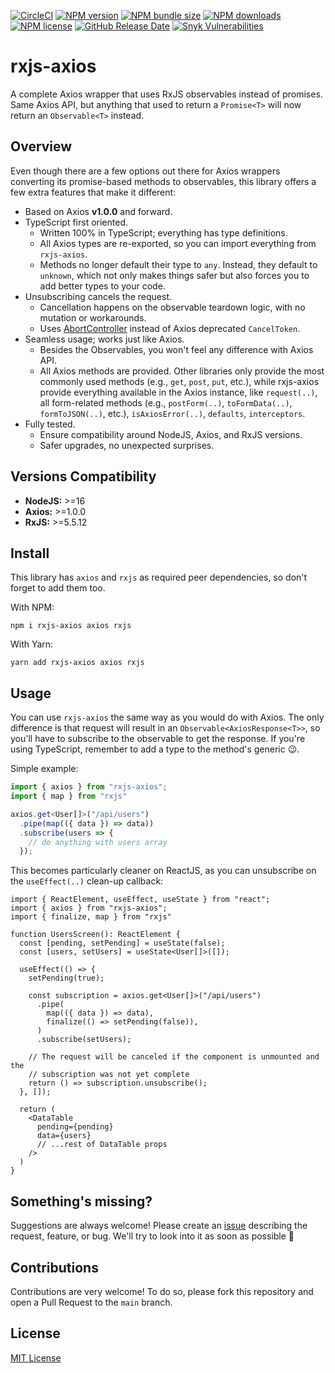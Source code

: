 [![CircleCI](https://dl.circleci.com/status-badge/img/gh/JoseLion/rxjs-axios/tree/main.svg?style=shield)](https://dl.circleci.com/status-badge/redirect/gh/JoseLion/rxjs-axios/tree/main)
[![NPM version](https://img.shields.io/npm/v/rxjs-axios)](https://www.npmjs.com/package/rxjs-axios)
[![NPM bundle size](https://img.shields.io/bundlephobia/min/rxjs-axios)](https://www.npmjs.com/package/rxjs-axios)
[![NPM downloads](https://img.shields.io/npm/dm/rxjs-axios)](https://www.npmjs.com/package/rxjs-axios)
[![NPM license](https://img.shields.io/npm/l/rxjs-axios)](./LICENSE)
[![GitHub Release Date](https://img.shields.io/github/release-date/JoseLion/rxjs-axios)](https://github.com/JoseLion/rxjs-axios/releases)
[![Snyk Vulnerabilities](https://img.shields.io/snyk/vulnerabilities/npm/rxjs-axios)](https://snyk.io/)

# rxjs-axios
A complete Axios wrapper that uses RxJS observables instead of promises. Same Axios API, but anything that used to return a `Promise<T>` will now return an `Observable<T>` instead.

## Overview
Even though there are a few options out there for Axios wrappers converting its promise-based methods to observables, this library offers a few extra features that make it different:

- Based on Axios **v1.0.0** and forward.
- TypeScript first oriented.
  - Written 100% in TypeScript; everything has type definitions.
  - All Axios types are re-exported, so you can import everything from `rxjs-axios`.
  - Methods no longer default their type to `any`. Instead, they default to `unknown`, which not only makes things safer but also forces you to add better types to your code.
- Unsubscribing cancels the request.
  - Cancellation happens on the observable teardown logic, with no mutation or workarounds.
  - Uses [AbortController](https://developer.mozilla.org/en-US/docs/Web/API/AbortController) instead of Axios deprecated `CancelToken`.
- Seamless usage; works just like Axios.
  - Besides the Observables, you won't feel any difference with Axios API.
  - All Axios methods are provided. Other libraries only provide the most commonly used methods (e.g., `get`, `post`, `put`, etc.), while rxjs-axios provide everything available in the Axios instance, like `request(..)`, all form-related methods (e.g., `postForm(..)`, `toFormData(..)`, `formToJSON(..)`, etc.), `isAxiosError(..)`, `defaults`, `interceptors`.
- Fully tested.
  - Ensure compatibility around NodeJS, Axios, and RxJS versions.
  - Safer upgrades, no unexpected surprises.

## Versions Compatibility

- **NodeJS:** >=16
- **Axios:** >=1.0.0
- **RxJS:** >=5.5.12

## Install
This library has `axios` and `rxjs` as required peer dependencies, so don't forget to add them too.

With NPM:
```
npm i rxjs-axios axios rxjs
```

With Yarn:
```
yarn add rxjs-axios axios rxjs
```

## Usage
You can use `rxjs-axios` the same way as you would do with Axios. The only difference is that request will result in an `Observable<AxiosResponse<T>>`, so you'll have to subscribe to the observable to get the response. If you're using TypeScript, remember to add a type to the method's generic 😉.

Simple example:
```ts
import { axios } from "rxjs-axios";
import { map } from "rxjs"

axios.get<User[]>("/api/users")
  .pipe(map(({ data }) => data))
  .subscribe(users => {
    // do anything with users array
  });
```

This becomes particularly cleaner on ReactJS, as you can unsubscribe on the `useEffect(..)` clean-up callback:
```tsx
import { ReactElement, useEffect, useState } from "react";
import { axios } from "rxjs-axios";
import { finalize, map } from "rxjs"

function UsersScreen(): ReactElement {
  const [pending, setPending] = useState(false);
  const [users, setUsers] = useState<User[]>([]);

  useEffect(() => {
    setPending(true);

    const subscription = axios.get<User[]>("/api/users")
      .pipe(
        map(({ data }) => data),
        finalize(() => setPending(false)),
      )
      .subscribe(setUsers);

    // The request will be canceled if the component is unmounted and the
    // subscription was not yet complete
    return () => subscription.unsubscribe();
  }, []);

  return (
    <DataTable
      pending={pending}
      data={users}
      // ...rest of DataTable props
    />
  )
}
```

## Something's missing?

Suggestions are always welcome! Please create an [issue](https://github.com/JoseLion/rxjs-axios/issues/new) describing the request, feature, or bug. We'll try to look into it as soon as possible 🙂

## Contributions

Contributions are very welcome! To do so, please fork this repository and open a Pull Request to the `main` branch.

## License

[MIT License](./LICENSE)
